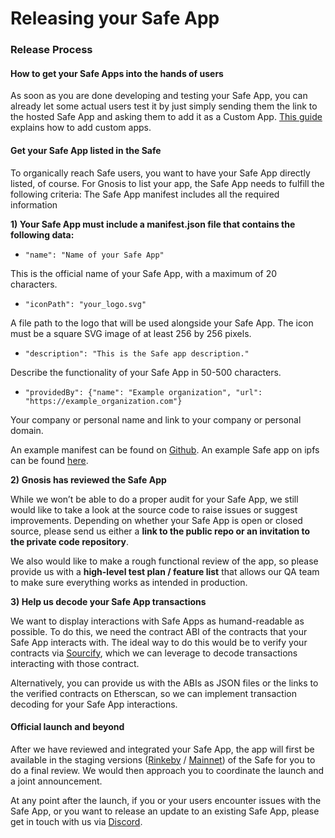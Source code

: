 # Releasing your Safe App

### Release Process

#### How to get your Safe Apps into the hands of users

As soon as you are done developing and testing your Safe App, you can already let some actual users test it by just simply sending them the link to the hosted Safe App and asking them to add it as a Custom App. [This guide](https://help.gnosis-safe.io/en/articles/4022030-add-a-custom-safe-app) explains how to add custom apps.

#### Get your Safe App listed in the Safe

To organically reach Safe users, you want to have your Safe App directly listed, of course. For Gnosis to list your app, the Safe App needs to fulfill the following criteria: The Safe App manifest includes all the required information

**1) Your Safe App must include a manifest.json file that contains the following data:**

* `"name": "Name of your Safe App"`

This is the official name of your Safe App, with a maximum of 20 characters.

* `"iconPath": "your_logo.svg"`

A file path to the logo that will be used alongside your Safe App. The icon must be a square SVG image of at least 256 by 256 pixels.

* `"description": "This is the Safe app description."`

Describe the functionality of your Safe App in 50-500 characters.

* `"providedBy": {"name": "Example organization", "url": "https://example_organization.com"}`

Your company or personal name and link to your company or personal domain.

An example manifest can be found on [Github](https://github.com/gnosis/safe-apps-sdk/blob/master/packages/cra-template-safe-app/template/public/manifest.json). An example Safe app on ipfs can be found [here](https://ipfs.io/ipfs/QmTgnb1J9FDR9gimptzvaEiNa25s92iQy37GyqYfwZw8Aj/).

**2) Gnosis has reviewed the Safe App**

While we won’t be able to do a proper audit for your Safe App, we still would like to take a look at the source code to raise issues or suggest improvements. Depending on whether your Safe App is open or closed source, please send us either a **link to the public repo or an invitation to the private code repository**.

We also would like to make a rough functional review of the app, so please provide us with a **high-level test plan / feature list** that allows our QA team to make sure everything works as intended in production.

**3) Help us decode your Safe App transactions**

We want to display interactions with Safe Apps as humand-readable as possible. To do this, we need the contract ABI of the contracts that your Safe App interacts with. The ideal way to do this would be to verify your contracts via [Sourcify](https://github.com/ethereum/sourcify), which we can leverage to decode transactions interacting with those contract.

Alternatively, you can provide us with the ABIs as JSON files or the links to the verified contracts on Etherscan, so we can implement transaction decoding for your Safe App interactions.

#### Official launch and beyond

After we have reviewed and integrated your Safe App, the app will first be available in the staging versions ([Rinkeby](http://safe-team-rinkeby.staging.gnosisdev.com/app/#/) / [Mainnet](http://safe-team-mainnet.staging.gnosisdev.com/app/#/)) of the Safe for you to do a final review. We would then approach you to coordinate the launch and a joint announcement.

At any point after the launch, if you or your users encounter issues with the Safe App, or you want to release an update to an existing Safe App, please get in touch with us via [Discord](https://discord.gg/FPMRAwK).
